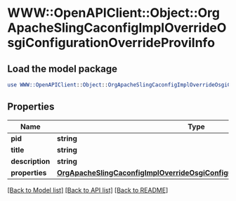 # WWW::OpenAPIClient::Object::OrgApacheSlingCaconfigImplOverrideOsgiConfigurationOverrideProviInfo

## Load the model package
```perl
use WWW::OpenAPIClient::Object::OrgApacheSlingCaconfigImplOverrideOsgiConfigurationOverrideProviInfo;
```

## Properties
Name | Type | Description | Notes
------------ | ------------- | ------------- | -------------
**pid** | **string** |  | [optional] 
**title** | **string** |  | [optional] 
**description** | **string** |  | [optional] 
**properties** | [**OrgApacheSlingCaconfigImplOverrideOsgiConfigurationOverrideProviProperties**](OrgApacheSlingCaconfigImplOverrideOsgiConfigurationOverrideProviProperties.md) |  | [optional] 

[[Back to Model list]](../README.md#documentation-for-models) [[Back to API list]](../README.md#documentation-for-api-endpoints) [[Back to README]](../README.md)



